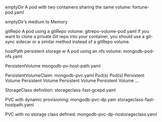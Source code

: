 emptyDir
A pod with two containers sharing the same volume: fortune-pod.yaml

emptyDir’s medium to Memory


gitRepo
A pod using a gitRepo volume: gitrepo-volume-pod.yaml
If you want to clone a private Git repo into your container, you should use a git-sync sidecar or a similar method instead of a gitRepo volume.

hostPath
persistent storage w
A pod using an nfs volume: mongodb-pod-nfs.yaml

PersistentVolume
mongodb-pv-host-path.yaml

PersistentVolumeClaim: mongodb-pvc.yaml Pod(s) Pod(s) Persistent Volume Persistent Volume Persistent Volume Persistent Volume ...

StorageClass definition: storageclass-fast-gcepd.yaml

PVC with dynamic provisioning: mongodb-pvc-dp.yam
storageclass-fast-hostpath.yaml

PVC with no storage class defined: mongodb-pvc-dp-nostorageclass.yaml










